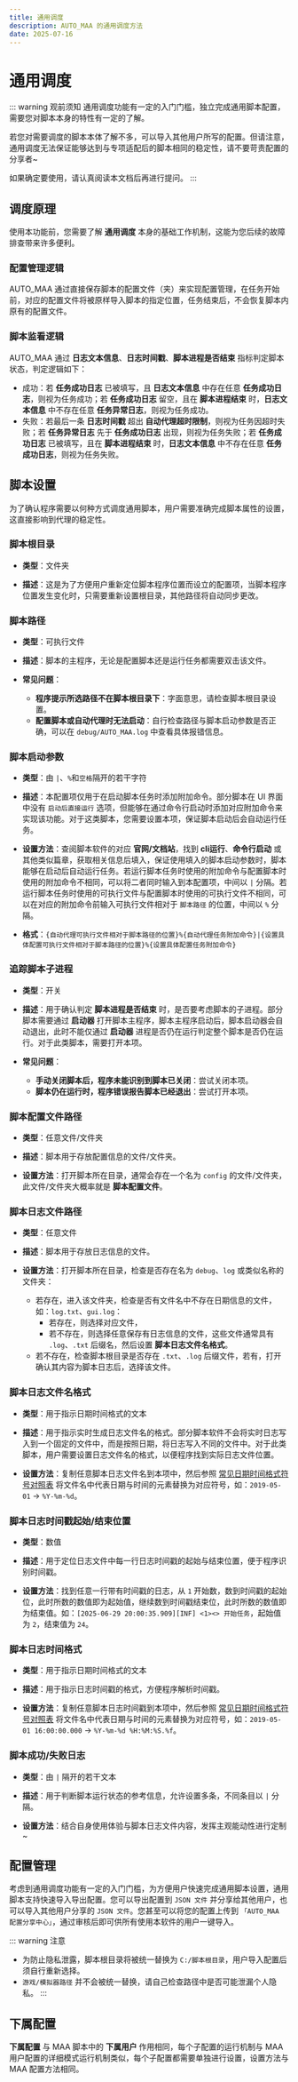 ```yaml
---
title: 通用调度
description: AUTO_MAA 的通用调度方法
date: 2025-07-16
---
```


# 通用调度

::: warning 观前须知
通用调度功能有一定的入门门槛，独立完成通用脚本配置，需要您对脚本本身的特性有一定的了解。

若您对需要调度的脚本本体了解不多，可以导入其他用户所写的配置。但请注意，通用调度无法保证能够达到与专项适配后的脚本相同的稳定性，请不要苛责配置的分享者~

如果确定要使用，请认真阅读本文档后再进行提问。
:::

## 调度原理

使用本功能前，您需要了解 **通用调度** 本身的基础工作机制，这能为您后续的故障排查带来许多便利。

### 配置管理逻辑

AUTO_MAA 通过直接保存脚本的配置文件（夹）来实现配置管理，在任务开始前，对应的配置文件将被原样导入脚本的指定位置，任务结束后，不会恢复脚本内原有的配置文件。

### 脚本监看逻辑

AUTO_MAA 通过 **日志文本信息**、**日志时间戳**、**脚本进程是否结束** 指标判定脚本状态，判定逻辑如下：

- 成功：若 **任务成功日志** 已被填写，且 **日志文本信息** 中存在任意 **任务成功日志**，则视为任务成功；若 **任务成功日志** 留空，且在 **脚本进程结束** 时，**日志文本信息** 中不存在任意 **任务异常日志**，则视为任务成功。
- 失败：若最后一条 **日志时间戳** 超出 **自动代理超时限制**，则视为任务因超时失败；若 **任务异常日志** 先于 **任务成功日志** 出现，则视为任务失败；若 **任务成功日志** 已被填写，且在 **脚本进程结束** 时，**日志文本信息** 中不存在任意 **任务成功日志**，则视为任务失败。

## 脚本设置

为了确认程序需要以何种方式调度通用脚本，用户需要准确完成脚本属性的设置，这直接影响到代理的稳定性。

### 脚本根目录

- **类型**：文件夹

- **描述**：这是为了方便用户重新定位脚本程序位置而设立的配置项，当脚本程序位置发生变化时，只需要重新设置根目录，其他路径将自动同步更改。

### 脚本路径

- **类型**：可执行文件

- **描述**：脚本的主程序，无论是配置脚本还是运行任务都需要双击该文件。

- **常见问题**：

    - **程序提示所选路径不在脚本根目录下**：字面意思，请检查脚本根目录设置。
    - **配置脚本或自动代理时无法启动**：自行检查路径与脚本启动参数是否正确，可以在 `debug/AUTO_MAA.log` 中查看具体报错信息。

### 脚本启动参数

- **类型**：由 `|`、`%`和`空格`隔开的若干字符

- **描述**：本配置项仅用于在启动脚本任务时添加附加命令。部分脚本在 UI 界面中没有 `启动后直接运行` 选项，但能够在通过命令行启动时添加对应附加命令来实现该功能。对于这类脚本，您需要设置本项，保证脚本启动后会自动运行任务。

- **设置方法**：查阅脚本软件的对应 **官网/文档站**，找到 **cli运行**、**命令行启动** 或其他类似篇章，获取相关信息后填入，保证使用填入的脚本启动参数时，脚本能够在启动后自动运行任务。若运行脚本任务时使用的附加命令与配置脚本时使用的附加命令不相同，可以将二者同时输入到本配置项，中间以 `|` 分隔。若运行脚本任务时使用的可执行文件与配置脚本时使用的可执行文件不相同，可以在对应的附加命令前输入可执行文件相对于 `脚本路径` 的位置，中间以 `%` 分隔。

- **格式**：`{自动代理可执行文件相对于脚本路径的位置}%{自动代理任务附加命令}|{设置具体配置可执行文件相对于脚本路径的位置}%{设置具体配置任务附加命令}`

### 追踪脚本子进程

- **类型**：开关

- **描述**：用于确认判定 **脚本进程是否结束** 时，是否要考虑脚本的子进程。部分脚本需要通过 **启动器** 打开脚本主程序，脚本主程序启动后，脚本启动器会自动退出，此时不能仅通过 **启动器** 进程是否仍在运行判定整个脚本是否仍在运行。对于此类脚本，需要打开本项。

- **常见问题**：

    - **手动关闭脚本后，程序未能识别到脚本已关闭**：尝试关闭本项。
    - **脚本仍在运行时，程序错误报告脚本已经退出**：尝试打开本项。

### 脚本配置文件路径

- **类型**：任意文件/文件夹

- **描述**：脚本用于存放配置信息的文件/文件夹。

- **设置方法**：打开脚本所在目录，通常会存在一个名为 `config` 的文件/文件夹，此文件/文件夹大概率就是 **脚本配置文件**。

### 脚本日志文件路径

- **类型**：任意文件

- **描述**：脚本用于存放日志信息的文件。

- **设置方法**：打开脚本所在目录，检查是否存在名为 `debug`、`log` 或类似名称的文件夹：
    - 若存在，进入该文件夹，检查是否有文件名中不存在日期信息的文件，如：`log.txt`、`gui.log`：
        - 若存在，则选择对应文件，
        - 若不存在，则选择任意保存有日志信息的文件，这些文件通常具有 `.log`、`.txt` 后缀名，然后设置 **脚本日志文件名格式**。
    - 若不存在，检查脚本根目录是否存在 `.txt`、`.log` 后缀文件，若有，打开确认其内容为脚本日志后，选择该文件。

### 脚本日志文件名格式

- **类型**：用于指示日期时间格式的文本

- **描述**：用于指示实时生成日志文件名的格式。部分脚本软件不会将实时日志写入到一个固定的文件中，而是按照日期，将日志写入不同的文件中。对于此类脚本，用户需要设置日志文件名的格式，以便程序找到实际日志文件位置。

- **设置方法**：复制任意脚本日志文件名到本项中，然后参照 [常见日期时间格式符号对照表](/docs/advanced-features#常见日期时间格式符号对照表) 将文件名中代表日期与时间的元素替换为对应符号，如：`2019-05-01` -> `%Y-%m-%d`。

### 脚本日志时间戳起始/结束位置

- **类型**：数值

- **描述**：用于定位日志文件中每一行日志时间戳的起始与结束位置，便于程序识别时间戳。

- **设置方法**：找到任意一行带有时间戳的日志，从 `1` 开始数，数到时间戳的起始位，此时所数的数值即为起始值，继续数到时间戳结束位，此时所数的数值即为结束值。如：`[2025-06-29 20:00:35.909][INF] <1><> 开始任务`，起始值为 `2`，结束值为 `24`。

### 脚本日志时间格式

- **类型**：用于指示日期时间格式的文本

- **描述**：用于指示日志时间戳的格式，方便程序解析时间戳。

- **设置方法**：复制任意脚本日志时间戳到本项中，然后参照 [常见日期时间格式符号对照表](/docs/advanced-features#常见日期时间格式符号对照表) 将文件名中代表日期与时间的元素替换为对应符号，如：`2019-05-01 16:00:00.000` -> `%Y-%m-%d %H:%M:%S.%f`。

### 脚本成功/失败日志

- **类型**：由 `|` 隔开的若干文本

- **描述**：用于判断脚本运行状态的参考信息，允许设置多条，不同条目以 `|` 分隔。

- **设置方法**：结合自身使用体验与脚本日志文件内容，发挥主观能动性进行定制~

## 配置管理

考虑到通用调度功能有一定的入门门槛，为方便用户快速完成通用脚本设置，通用脚本支持快速导入导出配置。您可以导出配置到 `JSON 文件` 并分享给其他用户，也可以导入其他用户分享的 `JSON 文件`。您甚至可以将您的配置上传到 `「AUTO_MAA 配置分享中心」`，通过审核后即可供所有使用本软件的用户一键导入。

::: warning 注意
- 为防止隐私泄露，脚本根目录将被统一替换为 `C:/脚本根目录`，用户导入配置后须自行重新选择。
- `游戏/模拟器路径` 并不会被统一替换，请自己检查路径中是否可能泄漏个人隐私。
:::

## 下属配置

**下属配置** 与 MAA 脚本中的 **下属用户** 作用相同，每个子配置的运行机制与 MAA 用户配置的详细模式运行机制类似，每个子配置都需要单独进行设置，设置方法与 MAA 配置方法相同。
